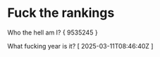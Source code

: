 # Fuck the rankings

Who the hell am I?
{ 9535245 }

What fucking year is it?
[ 2025-03-11T08:46:40Z ]
